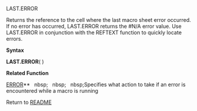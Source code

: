 LAST.ERROR

Returns the reference to the cell where the last macro sheet error
occurred. If no error has occurred, LAST.ERROR returns the \#N/A error
value. Use LAST.ERROR in conjunction with the REFTEXT function to
quickly locate errors.

**Syntax**

**LAST.ERROR**( )

**Related Function**

[ERROR](ERROR.md)**&nbsp;&nbsp;&nbsp;nbsp;&nbsp;&nbsp;&nbsp;nbsp;&nbsp;&nbsp;&nbsp;nbsp;Specifies what action to take if an error is
encountered while a macro is running



Return to [README](README.md)

